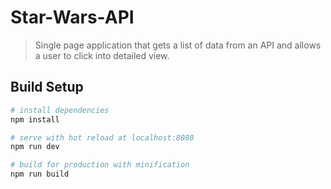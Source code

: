 
# Star-Wars-API

> Single page application that gets a list of data from an API and allows a user to click into detailed view.

## Build Setup

``` bash
# install dependencies
npm install

# serve with hot reload at localhost:8080
npm run dev

# build for production with minification
npm run build
```

